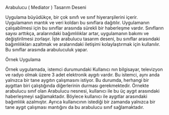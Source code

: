 Arabulucu ( Mediator ) Tasarım Deseni

Uygulama büyüdükçe, bir çok sınıfı ve sınıf hiyerarşilerini içerir. Uygulamanın mantık ve veri koldarı bu sınıflara dağıtılır. Uygulamanın çalışabilmesi için bu sınıflar arasında sürekli bir haberleşme vardır. Sınıfların sayısı arttıkça, aralarındaki bağımlılıklar artar, uygulamanın bakımı ve değiştirilmesi zorlaşır. İşte arabulucu tasarım deseni, bu sınıflar arasındaki bağımlılıkları azaltmak ve aralarındaki iletişimi kolaylaştırmak için kullanılır. Bu sınıflar arasında arabuluculuk yapar.

Örnek Uygulama

Örnek uygulamada, istemci durumundaki Kullanıcı nın bilgisayar, televizyon ve radyo olmak üzere 3 adet elektronik aygıtı vardır. Bu istemci, aynı anda yalnızca bir tane aygıtın çalışmasını istiyor. Bu durumda, herhangi bir aygıttan biri çalıştığında diğerlerinin durması gerekmektedir. Örnekte arabulucu sınıf olan Arabulucu nesnesi, kullanıcı ile bu üç aygıt arasındaki haberleşmeyi sağlamaktadır. Böylece kullanıcı ile aygıtlar arasındaki bağımlılık azalmıştır. Ayrıca kullanıcının istediği bir zamanda yalnızca bir tane aygıt çalışması mantığını da bu arabulucu sınıf sağlamaktadır.